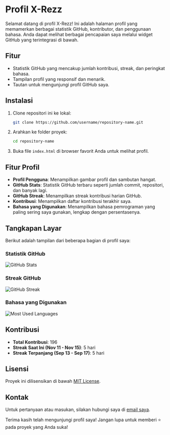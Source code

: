 # Profil X-Rezz

Selamat datang di profil X-Rezz! Ini adalah halaman profil yang memamerkan berbagai statistik GitHub, kontributor, dan penggunaan bahasa. Anda dapat melihat berbagai pencapaian saya melalui widget GitHub yang terintegrasi di bawah.

## Fitur

- Statistik GitHub yang mencakup jumlah kontribusi, streak, dan peringkat bahasa.
- Tampilan profil yang responsif dan menarik.
- Tautan untuk mengunjungi profil GitHub saya.

## Instalasi

1. Clone repositori ini ke lokal:
    ```bash
    git clone https://github.com/username/repository-name.git
    ```

2. Arahkan ke folder proyek:
    ```bash
    cd repository-name
    ```

3. Buka file `index.html` di browser favorit Anda untuk melihat profil.

## Fitur Profil

- **Profil Pengguna**: Menampilkan gambar profil dan sambutan hangat.
- **GitHub Stats**: Statistik GitHub terbaru seperti jumlah commit, repositori, dan banyak lagi.
- **GitHub Streak**: Menampilkan streak kontribusi harian GitHub.
- **Kontribusi**: Menampilkan daftar kontribusi terakhir saya.
- **Bahasa yang Digunakan**: Menampilkan bahasa pemrograman yang paling sering saya gunakan, lengkap dengan persentasenya.

## Tangkapan Layar

Berikut adalah tampilan dari beberapa bagian di profil saya:

### Statistik GitHub
![GitHub Stats](https://github-readme-stats.vercel.app/api?username=RerezzOfficial&show_icons=true&theme=radical&count_private=true&hide=prs,issues&include_all_commits=true)

### Streak GitHub
![GitHub Streak](https://github-readme-streak-stats.herokuapp.com/?user=RerezzOfficial&theme=dark&hide_border=true)

### Bahasa yang Digunakan
![Most Used Languages](https://github-readme-stats.vercel.app/api/top-langs/?username=RerezzOfficial&langs_count=6&theme=radical&layout=compact)

## Kontribusi

- **Total Kontribusi**: 196
- **Streak Saat Ini (Nov 11 - Nov 15)**: 5 hari
- **Streak Terpanjang (Sep 13 - Sep 17)**: 5 hari

## Lisensi

Proyek ini dilisensikan di bawah [MIT License](LICENSE).

## Kontak

Untuk pertanyaan atau masukan, silakan hubungi saya di [email saya](mailto:your-email@example.com).

Terima kasih telah mengunjungi profil saya! Jangan lupa untuk memberi ⭐ pada proyek yang Anda suka!
